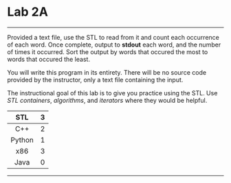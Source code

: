 # Lab 2A

---

Provided a text file, use the STL to read from it and count each occurrence of each word. Once complete, output to **stdout** each word, and the number of times it occurred. Sort the output by words that occured the most to words that occured the least. 

You will write this program in its entirety. There will be no source code provided by the instructor, only a text file containing the input.

The instructional goal of this lab is to give you practice using the STL. Use _STL containers_, _algorithms_, and _iterators_ where they would be helpful.

| STL | 3 |
| :---: | :---: |
| C++ | 2 |
| Python | 1 |
| x86 | 3 |
| Java | 0 |

---

